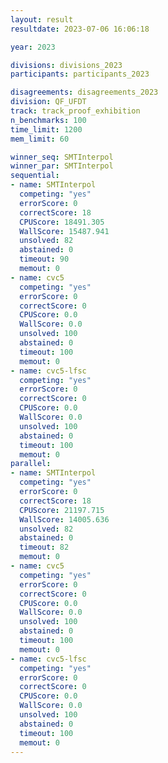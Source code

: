 ```yaml
---
layout: result
resultdate: 2023-07-06 16:06:18

year: 2023

divisions: divisions_2023
participants: participants_2023

disagreements: disagreements_2023
division: QF_UFDT
track: track_proof_exhibition
n_benchmarks: 100
time_limit: 1200
mem_limit: 60

winner_seq: SMTInterpol
winner_par: SMTInterpol
sequential:
- name: SMTInterpol
  competing: "yes"
  errorScore: 0
  correctScore: 18
  CPUScore: 18491.305
  WallScore: 15487.941
  unsolved: 82
  abstained: 0
  timeout: 90
  memout: 0
- name: cvc5
  competing: "yes"
  errorScore: 0
  correctScore: 0
  CPUScore: 0.0
  WallScore: 0.0
  unsolved: 100
  abstained: 0
  timeout: 100
  memout: 0
- name: cvc5-lfsc
  competing: "yes"
  errorScore: 0
  correctScore: 0
  CPUScore: 0.0
  WallScore: 0.0
  unsolved: 100
  abstained: 0
  timeout: 100
  memout: 0
parallel:
- name: SMTInterpol
  competing: "yes"
  errorScore: 0
  correctScore: 18
  CPUScore: 21197.715
  WallScore: 14005.636
  unsolved: 82
  abstained: 0
  timeout: 82
  memout: 0
- name: cvc5
  competing: "yes"
  errorScore: 0
  correctScore: 0
  CPUScore: 0.0
  WallScore: 0.0
  unsolved: 100
  abstained: 0
  timeout: 100
  memout: 0
- name: cvc5-lfsc
  competing: "yes"
  errorScore: 0
  correctScore: 0
  CPUScore: 0.0
  WallScore: 0.0
  unsolved: 100
  abstained: 0
  timeout: 100
  memout: 0
---
```

